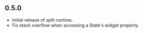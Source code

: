 ## 0.5.0
- Initial release of split runtime.
- Fix stack overflow when accessing a State's widget property.